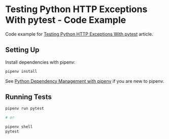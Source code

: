 # Testing Python HTTP Exceptions With pytest - Code Example

Code example for [Testing Python HTTP Exceptions With pytest](https://medium.com/@ryanbrookepayne/mocking-and-asserting-python-exceptions-2ce8e48f3efa) article.

## Setting Up

Install dependencies with pipenv:

```bash
pipenv install
```

See [Python Dependency Management with pipenv](https://medium.com/@ryanbrookepayne/python-dependency-management-with-pipenv-e9f11e8f5386) if you are new to pipenv.

## Running Tests

```bash
pipenv run pytest

# or

pipenv shell
pytest
```
